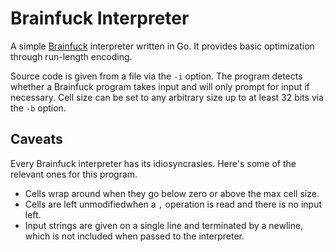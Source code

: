 # Brainfuck Interpreter

A simple [Brainfuck](https://en.wikipedia.org/wiki/Brainfuck) interpreter
written in Go. It provides basic optimization through run-length encoding.

Source code is given from a file via the `-i` option. The program detects
whether a Brainfuck program takes input and will only prompt for input if
necessary. Cell size can be set to any arbitrary size up to at least 32 bits
via the `-b` option.

## Caveats
Every Brainfuck interpreter has its idiosyncrasies. Here's some of the
relevant ones for this program.
- Cells wrap around when they go below zero or above the max cell size.
- Cells are left unmodifiedwhen a `,` operation is read and there is no input
  left.
- Input strings are given on a single line and terminated by a newline, which
  is not included when passed to the interpreter.
